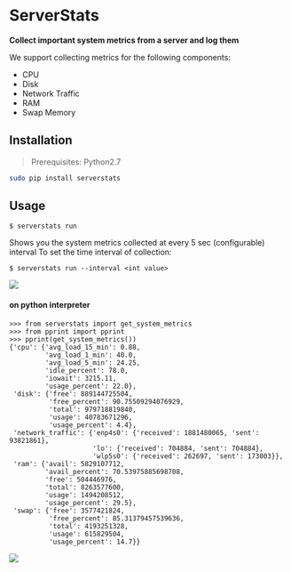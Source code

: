 
# ServerStats
**Collect important system metrics from a server and log them**

We support collecting metrics for the following components:
* CPU
* Disk
* Network Traffic
* RAM
* Swap Memory

## Installation
> Prerequisites: Python2.7

```bash
sudo pip install serverstats
```

## Usage
```
$ serverstats run
```
Shows you the system metrics collected at every 5 sec (configurable) interval
To set the time interval of collection:
```
$ serverstats run --interval <int value>
```
![](https://i.imgur.com/vyuqL9G.gif)

#### on python interpreter


```
>>> from serverstats import get_system_metrics
>>> from pprint import pprint
>>> pprint(get_system_metrics())
{'cpu': {'avg_load_15_min': 0.88,
         'avg_load_1_min': 40.0,
         'avg_load_5_min': 24.25,
         'idle_percent': 78.0,
         'iowait': 3215.11,
         'usage_percent': 22.0},
 'disk': {'free': 889144725504,
          'free_percent': 90.75509294076929,
          'total': 979718819840,
          'usage': 40783671296,
          'usage_percent': 4.4},
 'network_traffic': {'enp4s0': {'received': 1881480065, 'sent': 93821861},
                     'lo': {'received': 704884, 'sent': 704884},
                     'wlp5s0': {'received': 262697, 'sent': 173003}},
 'ram': {'avail': 5829107712,
         'avail_percent': 70.53975885698708,
         'free': 504446976,
         'total': 8263577600,
         'usage': 1494208512,
         'usage_percent': 29.5},
 'swap': {'free': 3577421824,
          'free_percent': 85.31379457539636,
          'total': 4193251328,
          'usage': 615829504,
          'usage_percent': 14.7}}

```
![](https://i.imgur.com/64CwON7.gif)

